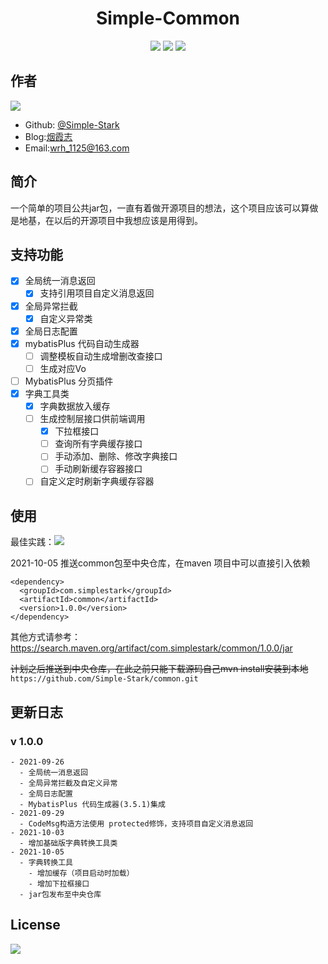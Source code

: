 # <center> Simple-Common

<div style="text-align: center;">

[![](https://img.shields.io/badge/blog-%40SimpleStark-blue.svg)](https://simplestark.top)
[![](https://img.shields.io/badge/SpringBoot-2.3.12.RELEASE-blue.svg)]({https://docs.spring.io/spring-boot/docs/2.3.12.RELEASE/reference/html/})
[![](https://img.shields.io/badge/license-GPL2.0-orange.svg)](https://github.com/Simple-Stark/common/blob/master/LICENSE)

</div>

## 作者
[![](https://img.shields.io/badge/author-%40SimpleStark-blue.svg)](https://github.com/Simple-Stark)
- Github: [@Simple-Stark](https://github.com/Simple-Stark)
- Blog:[烟霞志](https://simplestark.top)
- Email:wrh_1125@163.com

## 简介

一个简单的项目公共jar包，一直有着做开源项目的想法，这个项目应该可以算做是地基，在以后的开源项目中我想应该是用得到。

## 支持功能
- [x] 全局统一消息返回
  - [x] 支持引用项目自定义消息返回
- [x] 全局异常拦截
  - [x] 自定义异常类
- [x] 全局日志配置
- [x] mybatisPlus 代码自动生成器
  - [ ] 调整模板自动生成增删改查接口
  - [ ] 生成对应Vo
- [ ] MybatisPlus 分页插件
- [x] 字典工具类
  - [x] 字典数据放入缓存
  - [ ] 生成控制层接口供前端调用
    - [x] 下拉框接口
    - [ ] 查询所有字典缓存接口
    - [ ] 手动添加、删除、修改字典接口
    - [ ] 手动刷新缓存容器接口
  - [ ] 自定义定时刷新字典缓存容器

## 使用

最佳实践：[![](https://img.shields.io/badge/@SimpleStark-SpringBootInit-blue.svg)](https://github.com/Simple-Stark/Spring-Boot-Init)

2021-10-05 推送common包至中央仓库，在maven 项目中可以直接引入依赖
```
<dependency>
  <groupId>com.simplestark</groupId>
  <artifactId>common</artifactId>
  <version>1.0.0</version>
</dependency>
```

其他方式请参考：https://search.maven.org/artifact/com.simplestark/common/1.0.0/jar

~~计划之后推送到中央仓库，在此之前只能下载源码自己mvn install安装到本地~~
```https://github.com/Simple-Stark/common.git```

## 更新日志
### v 1.0.0
    - 2021-09-26
      - 全局统一消息返回
      - 全局异常拦截及自定义异常
      - 全局日志配置
      - MybatisPlus 代码生成器(3.5.1)集成
    - 2021-09-29
      - CodeMsg构造方法使用 protected修饰，支持项目自定义消息返回
    - 2021-10-03
      - 增加基础版字典转换工具类
    - 2021-10-05
      - 字典转换工具
        - 增加缓存（项目启动时加载）
        - 增加下拉框接口
      - jar包发布至中央仓库
## License

[![](https://img.shields.io/badge/license-GPL2.0-orange.svg)](https://github.com/Simple-Stark/common/blob/master/LICENSE)

## 


